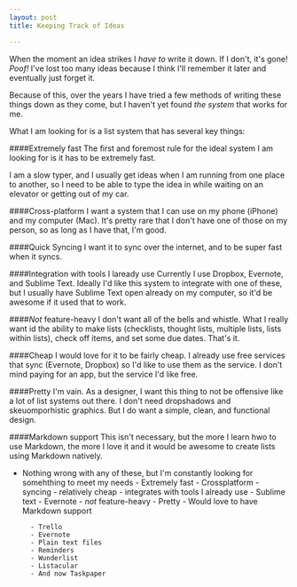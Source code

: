 ```yaml
---
layout: post
title: Keeping Track of Ideas

---
```

When the moment an idea strikes I *have to* write it down. If I don't, it's gone! *Poof!* I've lost too many ideas because I think I'll remember it later and eventually just forget it.

Because of this, over the years I have tried a few methods of writing these things down as they come, but I haven't yet found *the system* that works for me.

What I am looking for is a list system that has several key things:

####Extremely fast
The first and foremost rule for the ideal system I am looking for is it has to be extremely fast. 

I am a slow typer, and I usually get ideas when I am running from one place to another, so I need to be able to type the idea in while waiting on an elevator or getting out of my car. 

####Cross-platform
I want a system that I can use on my phone (iPhone) and my computer (Mac). It's pretty rare that I don't have one of those on my person, so as long as I have that, I'm good. 

####Quick Syncing
I want it to sync over the internet, and to be super fast when it syncs.

####Integration with tools I laready use
Currently I use Dropbox, Evernote, and Sublime Text. Ideally I'd like this system to integrate with one of these, but I usually have Sublime Text open already on my computer, so it'd be awesome if it used that to work.

####*Not* feature-heavy
I don't want all of the bells and whistle. What I really want id the ability to make lists (checklists, thought lists, multiple lists, lists within lists), check off items, and set some due dates. That's it. 

####Cheap
I would love for it to be fairly cheap. I already use free services that sync (Evernote, Dropbox) so I'd like to use them as the service. I don't mind paying for an app, but the service I'd like free.

####Pretty
I'm vain. As a designer, I want this thing to not be offensive like a lot of list systems out there. I don't need dropshadows and skeuomporhistic graphics. But I do want a simple, clean, and functional design.

####Markdown support
This isn't necessary, but the more I learn hwo to use Markdown, the more I love it and it would be awesome to create lists using Markdown natively. 


- Nothing wrong with any of these, but I'm constantly looking for somehthing to meet my needs
		- Extremely fast
		- Crossplatform
		- syncing
		- relatively cheap
		- integrates with tools I already use
				- Sublime text
				- Evernote
		- *not* feature-heavy
		- Pretty
		- Would love to have Markdown support

		- Trello
		- Evernote
		- Plain text files
		- Reminders
		- Wunderlist
		- Listacular
		- And now Taskpaper